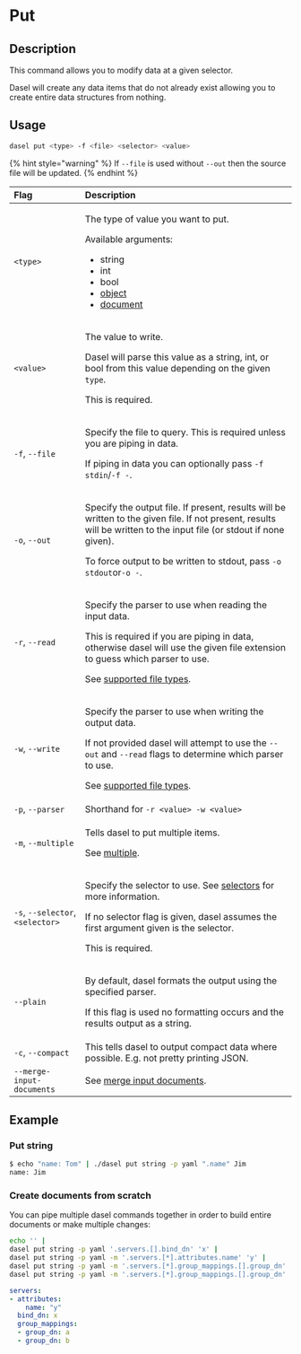 # Put

## Description

This command allows you to modify data at a given selector.

Dasel will create any data items that do not already exist allowing you to create entire data structures from nothing.

## Usage

```bash
dasel put <type> -f <file> <selector> <value>
```

{% hint style="warning" %}
If `--file` is used without `--out` then the source file will be updated.
{% endhint %}

<table>
  <thead>
    <tr>
      <th style="text-align:left">Flag</th>
      <th style="text-align:left">Description</th>
    </tr>
  </thead>
  <tbody>
    <tr>
      <td style="text-align:left"><code>&lt;type&gt;</code>
      </td>
      <td style="text-align:left">
        <p>The type of value you want to put.</p>
        <p>Available arguments:</p>
        <ul>
          <li>string</li>
          <li>int</li>
          <li>bool</li>
          <li><a href="put-object.md">object</a>
          </li>
          <li><a href="put-document.md">document</a>
          </li>
        </ul>
      </td>
    </tr>
    <tr>
      <td style="text-align:left"><code>&lt;value&gt;</code>
      </td>
      <td style="text-align:left">
        <p>The value to write.</p>
        <p>Dasel will parse this value as a string, int, or bool from this value
          depending on the given <code>type</code>.</p>
        <p>This is required.</p>
      </td>
    </tr>
    <tr>
      <td style="text-align:left"><code>-f</code>, <code>--file</code>
      </td>
      <td style="text-align:left">
        <p>Specify the file to query. This is required unless you are piping in data.</p>
        <p>If piping in data you can optionally pass <code>-f stdin</code>/<code>-f -</code>.</p>
      </td>
    </tr>
    <tr>
      <td style="text-align:left"><code>-o</code>, <code>--out</code>
      </td>
      <td style="text-align:left">
        <p>Specify the output file. If present, results will be written to the given
          file. If not present, results will be written to the input file (or stdout
          if none given).</p>
        <p>To force output to be written to stdout, pass <code>-o stdout</code>or<code>-o -</code>.</p>
      </td>
    </tr>
    <tr>
      <td style="text-align:left"><code>-r</code>, <code>--read</code>
      </td>
      <td style="text-align:left">
        <p>Specify the parser to use when reading the input data.</p>
        <p>This is required if you are piping in data, otherwise dasel will use the
          given file extension to guess which parser to use.</p>
        <p>See <a href="supported-file-types.md">supported file types</a>.</p>
      </td>
    </tr>
    <tr>
      <td style="text-align:left"><code>-w</code>, <code>--write</code>
      </td>
      <td style="text-align:left">
        <p>Specify the parser to use when writing the output data.</p>
        <p>If not provided dasel will attempt to use the <code>--out</code> and <code>--read</code> flags
          to determine which parser to use.</p>
        <p>See <a href="supported-file-types.md">supported file types</a>.</p>
      </td>
    </tr>
    <tr>
      <td style="text-align:left"><code>-p</code>, <code>--parser</code>
      </td>
      <td style="text-align:left">Shorthand for <code>-r &lt;value&gt; -w &lt;value&gt;</code>
      </td>
    </tr>
    <tr>
      <td style="text-align:left"><code>-m</code>, <code>--multiple</code>
      </td>
      <td style="text-align:left">
        <p>Tells dasel to put multiple items.</p>
        <p>See <a href="flags/multiple.md">multiple</a>.</p>
      </td>
    </tr>
    <tr>
      <td style="text-align:left"><code>-s</code>, <code>--selector</code>, <code>&lt;selector&gt;</code>
      </td>
      <td style="text-align:left">
        <p>Specify the selector to use. See <a href="../selectors/introduction.md">selectors</a> for
          more information.</p>
        <p>If no selector flag is given, dasel assumes the first argument given is
          the selector.</p>
        <p>This is required.</p>
      </td>
    </tr>
    <tr>
      <td style="text-align:left"><code>--plain</code>
      </td>
      <td style="text-align:left">
        <p>By default, dasel formats the output using the specified parser.</p>
        <p>If this flag is used no formatting occurs and the results output as a
          string.</p>
      </td>
    </tr>
    <tr>
      <td style="text-align:left"><code>-c</code>, <code>--compact</code>
      </td>
      <td style="text-align:left">This tells dasel to output compact data where possible. E.g. not pretty
        printing JSON.</td>
    </tr>
    <tr>
      <td style="text-align:left"><code>--merge-input-documents</code>
      </td>
      <td style="text-align:left">See <a href="flags/merge-input-documents.md">merge input documents</a>.</td>
    </tr>
  </tbody>
</table>

## Example

### Put string

```bash
$ echo "name: Tom" | ./dasel put string -p yaml ".name" Jim
name: Jim
```

### Create documents from scratch

You can pipe multiple dasel commands together in order to build entire documents or make multiple changes:

```bash
echo '' |
dasel put string -p yaml '.servers.[].bind_dn' 'x' |
dasel put string -p yaml -m '.servers.[*].attributes.name' 'y' |
dasel put string -p yaml -m '.servers.[*].group_mappings.[].group_dn' 'a' |
dasel put string -p yaml -m '.servers.[*].group_mappings.[].group_dn' 'b'
```

```yaml
servers:
- attributes:
    name: "y"
  bind_dn: x
  group_mappings:
  - group_dn: a
  - group_dn: b
```


